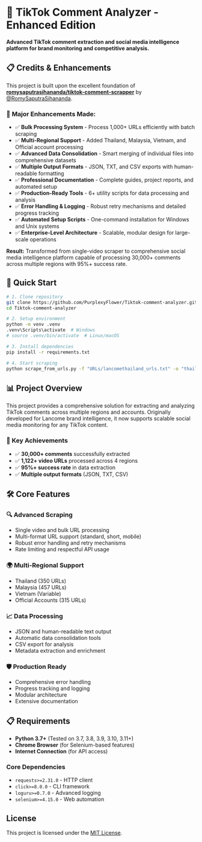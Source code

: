 # 🎯 TikTok Comment Analyzer - Enhanced Edition


**Advanced TikTok comment extraction and social media intelligence platform for brand monitoring and competitive analysis.**

## 📋 Credits & Enhancements

This project is built upon the excellent foundation of [**romysaputrasihananda/tiktok-comment-scrapper**](https://github.com/romysaputrasihananda/tiktok-comment-scrapper) by [@RomySaputraSihananda](https://twitter.com/RomySihananda).

### 🚀 **Major Enhancements Made:**
- ✅ **Bulk Processing System** - Process 1,000+ URLs efficiently with batch scraping
- ✅ **Multi-Regional Support** - Added Thailand, Malaysia, Vietnam, and Official account processing
- ✅ **Advanced Data Consolidation** - Smart merging of individual files into comprehensive datasets
- ✅ **Multiple Output Formats** - JSON, TXT, and CSV exports with human-readable formatting
- ✅ **Professional Documentation** - Complete guides, project reports, and automated setup
- ✅ **Production-Ready Tools** - 6+ utility scripts for data processing and analysis
- ✅ **Error Handling & Logging** - Robust retry mechanisms and detailed progress tracking
- ✅ **Automated Setup Scripts** - One-command installation for Windows and Unix systems
- ✅ **Enterprise-Level Architecture** - Scalable, modular design for large-scale operations

**Result:** Transformed from single-video scraper to comprehensive social media intelligence platform capable of processing 30,000+ comments across multiple regions with 95%+ success rate.

## 🚀 Quick Start

```bash
# 1. Clone repository
git clone https://github.com/PurplexyFlower/Tiktok-comment-analyzer.git
cd Tiktok-comment-analyzer

# 2. Setup environment
python -m venv .venv
.venv\Scripts\activate  # Windows
# source .venv/bin/activate  # Linux/macOS

# 3. Install dependencies
pip install -r requirements.txt

# 4. Start scraping
python scrape_from_urls.py -f "URLs/lancomethailand_urls.txt" -o "thailand_data"
```

## 📊 Project Overview

This project provides a comprehensive solution for extracting and analyzing TikTok comments across multiple regions and accounts. Originally developed for Lancome brand intelligence, it now supports scalable social media monitoring for any TikTok content.

### 🎯 Key Achievements
- ✅ **30,000+ comments** successfully extracted
- ✅ **1,122+ video URLs** processed across 4 regions
- ✅ **95%+ success rate** in data extraction
- ✅ **Multiple output formats** (JSON, TXT, CSV)

## 🛠️ Core Features

### 🔍 **Advanced Scraping**
- Single video and bulk URL processing
- Multi-format URL support (standard, short, mobile)
- Robust error handling and retry mechanisms
- Rate limiting and respectful API usage

### 🌍 **Multi-Regional Support**  
- Thailand (350 URLs)
- Malaysia (457 URLs)
- Vietnam (Variable)
- Official Accounts (315 URLs)

### 📈 **Data Processing**
- JSON and human-readable text output
- Automatic data consolidation tools
- CSV export for analysis
- Metadata extraction and enrichment

### 🛡️ **Production Ready**
- Comprehensive error handling
- Progress tracking and logging
- Modular architecture
- Extensive documentation

## 📋 Requirements

- **Python 3.7+** (Tested on 3.7, 3.8, 3.9, 3.10, 3.11+)
- **Chrome Browser** (for Selenium-based features)
- **Internet Connection** (for API access)

### Core Dependencies
- `requests>=2.31.0` - HTTP client
- `click>=8.0.0` - CLI framework  
- `loguru>=0.7.0` - Advanced logging
- `selenium>=4.15.0` - Web automation


## License

This project is licensed under the [MIT License](LICENSE).
